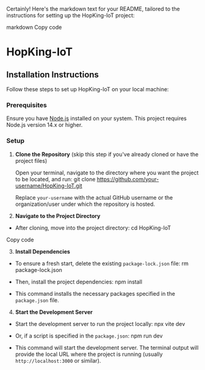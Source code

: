
Certainly! Here's the markdown text for your README, tailored to the instructions for setting up the HopKing-IoT project:

markdown
Copy code
# HopKing-IoT

## Installation Instructions

Follow these steps to set up HopKing-IoT on your local machine:

### Prerequisites

Ensure you have [Node.js](https://nodejs.org/en/) installed on your system. This project requires Node.js version 14.x or higher.

### Setup

1. **Clone the Repository** (skip this step if you've already cloned or have the project files)

   Open your terminal, navigate to the directory where you want the project to be located, and run: git clone https://github.com/your-username/HopKing-IoT.git

   Replace `your-username` with the actual GitHub username or the organization/user under which the repository is hosted.

2. **Navigate to the Project Directory**

- After cloning, move into the project directory:
cd HopKing-IoT

Copy code

3. **Install Dependencies**

- To ensure a fresh start, delete the existing `package-lock.json` file:
rm package-lock.json


- Then, install the project dependencies:
npm install

- This command installs the necessary packages specified in the `package.json` file.

4. **Start the Development Server**

- Start the development server to run the project locally:
npx vite dev

- Or, if a script is specified in the `package.json`:
npm run dev

- This command will start the development server. The terminal output will provide the local URL where the project is running (usually `http://localhost:3000` or similar).
